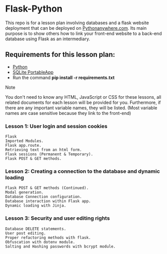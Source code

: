 # Flask-Python
This repo is for a lesson plan involving databases and a flask website deployment that can be deployed on [Pythonanywhere.com](https://www.pythonanywhere.com).
Its main purpose is to show others how to link your front-end website to a back-end database using Flask as an intermediary.

## Requirements for this lesson plan:
- [Python](https://www.python.org/downloads/)
- [SQLite PortableApp](https://sqlitebrowser.org/dl/)
- Run the command **pip install -r requirements.txt**

>[!NOTE]
> You don't need to know any HTML, JavaScript or CSS for these lessons, all related documents for each lesson will be provided for you. Furthermore, if there are any important variable names, they will be listed. (Most variable names are case sensitive because they link to the front-end)


### Lesson 1: User login and session cookies
```
Flask
Imported Modules.
Flask app.route.
Retrieving text from an html form.
Flask sessions (Permanent & Temporary).
Flask POST & GET methods.
```
### Lesson 2: Creating a connection to the database and dynamic loading
```
Flask POST & GET methods (Continued).
Modal generation.
Database Connection configuration.
Database interaction within Flask app.
Dynamic loading with Jinja.
```
### Lesson 3: Security and user editing rights
```
Database DELETE statements.
User post editing.
Proper refactoring methods with flask.
Obfuscation with dotenv module.
Salting and Hashing passwords with bcrypt module.
```
